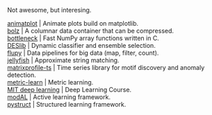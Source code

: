 
Not awesome, but interesing.   

[animatplot](https://github.com/t-makaro/animatplot) | Animate plots build on matplotlib.  
[bolz](https://github.com/Blosc/bcolz) | A columnar data container that can be compressed.      
[bottleneck](https://github.com/kwgoodman/bottleneck) | Fast NumPy array functions written in C.   
[DESlib](https://github.com/Menelau/DESlib) | Dynamic classifier and ensemble selection.   
[flupy](https://github.com/olirice/flupy) | Data pipelines for big data (map, filter, count).  
[jellyfish](https://github.com/jamesturk/jellyfish) | Approximate string matching.   
[matrixprofile-ts](https://github.com/target/matrixprofile-ts) | Time series library for motif discovery and anomaly detection.   
[metric-learn](https://github.com/metric-learn/metric-learn) | Metric learning.   
[MIT deep learning](https://github.com/lexfridman/mit-deep-learning) | Deep Learning Course.   
[modAL](https://github.com/modAL-python/modAL) | Active learning framework.   
[pystruct](https://github.com/pystruct/pystruct) | Structured learning framework.   
